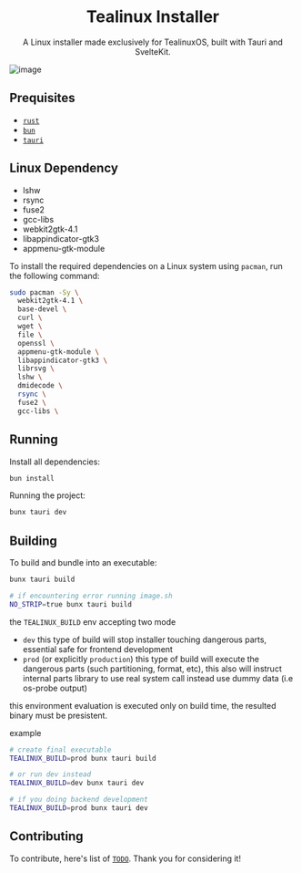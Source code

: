 <div align=center>
  <h1>Tealinux Installer</h1>
  <p>A Linux installer made exclusively for TealinuxOS, built with Tauri and SvelteKit.</p>
</div>

![image](https://github.com/user-attachments/assets/e6674518-4bfe-490b-b903-cf2b9a94b866)

## Prequisites
- [`rust`](https://www.rust-lang.org/)
- [`bun`](https://bun.sh)
- [`tauri`](https://v2.tauri.app/start/prerequisites/)

## Linux Dependency
- lshw
- rsync
- fuse2
- gcc-libs
- webkit2gtk-4.1
- libappindicator-gtk3
- appmenu-gtk-module

To install the required dependencies on a Linux system using `pacman`, run the following command:
```bash
sudo pacman -Sy \
  webkit2gtk-4.1 \
  base-devel \
  curl \
  wget \
  file \
  openssl \
  appmenu-gtk-module \
  libappindicator-gtk3 \
  librsvg \ 
  lshw \ 
  dmidecode \ 
  rsync \ 
  fuse2 \ 
  gcc-libs \ 
```

## Running

Install all dependencies:
```bash
bun install
```
Running the project:

```bash
bunx tauri dev
```

## Building

To build and bundle into an executable:

```bash
bunx tauri build

# if encountering error running image.sh
NO_STRIP=true bunx tauri build
```

the `TEALINUX_BUILD` env accepting two mode
- `dev` this type of build will stop installer touching dangerous parts, essential safe for frontend development 
- `prod` (or explicitly `production`) this type of build will execute the dangerous parts (such partitioning, format, etc), this also will instruct internal parts library to use real system call instead use dummy data (i.e os-probe output)

this environment evaluation is executed only on build time, the resulted binary must be presistent.

example
```bash
# create final executable
TEALINUX_BUILD=prod bunx tauri build

# or run dev instead
TEALINUX_BUILD=dev bunx tauri dev

# if you doing backend development
TEALINUX_BUILD=prod bunx tauri dev
```



## Contributing
To contribute, here's list of [`TODO`](https://github.com/tealinuxos/tealinux-installer/blob/master/TODO.md). Thank you for considering it!
